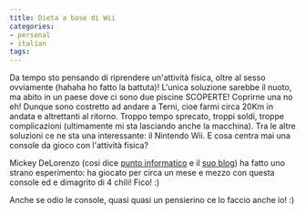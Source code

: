 ```yaml
---
title: Dieta a base di Wii
categories:
- personal
- italian
tags:
---
```

Da tempo sto pensando di riprendere un'attività fisica, oltre al sesso
ovviamente (hahaha ho fatto la battuta)! L'unica soluzione sarebbe il nuoto,
ma abito in un paese dove ci sono due piscine SCOPERTE! Coprirne una no eh!
Dunque sono costretto ad andare a Terni, cioe farmi circa 20Km in andata e
altrettanti al ritorno. Troppo tempo sprecato, troppi soldi, troppe
complicazioni (ultimamente mi sta lasciando anche la macchina). Tra le altre
soluzioni ce ne sta una interessante: il Nintendo Wii. E cosa centra mai una
console da gioco con l'attività fisica? 

Mickey DeLorenzo (cosi dice [punto informatico](http://punto-informatico.it/p.aspx?id=1857116)
e il [suo blog](http://www.wiinintendo.net/)) ha fatto uno strano esperimento: ha
giocato per circa un mese e mezzo con questa console ed e dimagrito di 4
chili! Fico! :)  
  
Anche se odio le console, quasi quasi un pensierino ce lo faccio anche io! :)

